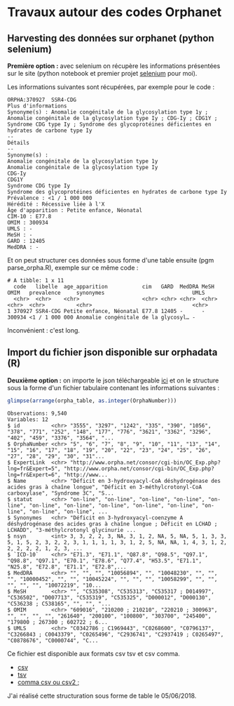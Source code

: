 
# Travaux autour des codes Orphanet


## Harvesting des données sur orphanet (python selenium)

**Première option :** avec selenium on récupère les informations présentées sur le site (python notebook et premier projet [selenium](https://fr.wikipedia.org/wiki/Selenium_(informatique)) pour moi).

Les informations suivantes sont récupérées, par exemple pour le code :

```
ORPHA:370927  SSR4-CDG
Plus d'informations
Synonyme(s) : Anomalie congénitale de la glycosylation type 1y ; Anomalie congénitale de la glycosylation type Iy ; CDG-Iy ; CDG1Y ; Syndrome CDG type Iy ; Syndrome des glycoprotéines déficientes en hydrates de carbone type Iy
--
Détails
--
Synonyme(s) :
Anomalie congénitale de la glycosylation type 1y
Anomalie congénitale de la glycosylation type Iy
CDG-Iy
CDG1Y
Syndrome CDG type Iy
Syndrome des glycoprotéines déficientes en hydrates de carbone type Iy
Prévalence : <1 / 1 000 000
Hérédité : Récessive liée à l'X 
Âge d'apparition : Petite enfance, Néonatal
CIM-10 : E77.8
OMIM : 300934
UMLS : -
MeSH : -
GARD : 12405
MedDRA : -
```

Et on peut structurer ces données sous forme d'une table ensuite (pgm parse_orpha.R), exemple sur ce même code :

```
# A tibble: 1 x 11
  code   libelle  age_apparition           cim   GARD  MedDRA MeSH  OMIM   prevalence     synonymes                            UMLS 
  <chr>  <chr>    <chr>                    <chr> <chr> <chr>  <chr> <chr>  <chr>          <chr>                                <chr>
1 370927 SSR4-CDG Petite enfance, Néonatal E77.8 12405 -      -     300934 <1 / 1 000 000 Anomalie congénitale de la glycosyl… -  
```

Inconvénient : c'est long.

## Import du fichier json disponible sur orphadata  (R)

**Deuxième option :** on importe le json téléchargeable [ici](http://www.orphadata.org/cgi-bin/inc/product1.inc.php) et on le structure sous la forme d'un fichier tabulaire contenant les informations suivantes :

```r
glimpse(arrange(orpha_table, as.integer(OrphaNumber)))
```

```
Observations: 9,540
Variables: 12
$ id          <chr> "3555", "3297", "1242", "335", "390", "1056", "378", "771", "252", "148", "177", "776", "3621", "3362", "3296", "402", "459", "3376", "3564", "...
$ OrphaNumber <chr> "5", "6", "7", "8", "9", "10", "11", "13", "14", "15", "16", "17", "18", "19", "20", "22", "23", "24", "25", "26", "27", "28", "29", "30", "31"...
$ ExpertLink  <chr> "http://www.orpha.net/consor/cgi-bin/OC_Exp.php?lng=fr&Expert=5", "http://www.orpha.net/consor/cgi-bin/OC_Exp.php?lng=fr&Expert=6", "http://www...
$ Name        <chr> "Déficit en 3-hydroxyacyl-CoA déshydrogénase des acides gras à chaîne longue", "Déficit en 3-méthylcrotonyl-CoA carboxylase", "Syndrome 3C", "S...
$ statut      <chr> "on-line", "on-line", "on-line", "on-line", "on-line", "on-line", "on-line", "on-line", "on-line", "on-line", "on-line", "on-line", "on-line", ...
$ Synonymes   <chr> "Déficit en 3-hydroxyacyl-coenzyme A déshydrogénase des acides gras à chaîne longue ; Déficit en LCHAD ; LCHADD", "3-méthylcrotonyl glycinurie ...
$ nsyn        <int> 3, 3, 2, 2, 3, NA, 3, 1, 2, NA, 5, NA, 5, 1, 3, 3, 5, 1, 5, 2, 3, 2, 2, 3, 1, 1, 1, 1, 3, 1, 2, 5, NA, NA, 1, 4, 3, 1, 2, 2, 2, 2, 2, 1, 2, 3, ...
$ `ICD-10`    <chr> "E71.3", "E71.1", "Q87.8", "Q98.5", "Q97.1", "Q98.8", "Q97.1", "E70.1", "E78.6", "Q77.4", "H53.5", "E71.1", "N25.8", "E72.8", "E71.1", "E72.8",...
$ MedDRA      <chr> "", "", "", "10056894", "", "10048230", "", "", "", "10000452", "", "", "10045224", "", "", "", "10058299", "", "", "", "", "", "10072219", "10...
$ MeSH        <chr> "", "C535308", "C535313", "C535317 ; D014997", "C536502", "D007713", "C535319", "C535325", "D000012", "D000130", "C536238 ; C538165", "", "", "...
$ OMIM        <chr> "609016", "210200 ; 210210", "220210 ; 300963", "", "", "", "", "261640", "200100", "100800", "303700", "245400", "179800 ; 267300 ; 602722 ; 6...
$ UMLS        <chr> "C0342786 ; C1969443", "C0268600", "C0796137", "C3266843 ; C0043379", "C0265496", "C2936741", "C2937419 ; C0265497", "C0878676", "C0000744", "C...
```

Ce fichier est disponible aux formats csv tsv et csv comma.

- [csv](https://github.com/GuillaumePressiat/orpha/blob/master/data/orpha_table.csv)
- [tsv](https://github.com/GuillaumePressiat/orpha/blob/master/data/orpha_table.tsv)
- [comma csv ou csv2 ;](https://github.com/GuillaumePressiat/orpha/blob/master/data/orpha_table_comma.csv)

J'ai réalisé cette structuration sous forme de table le 05/06/2018.
